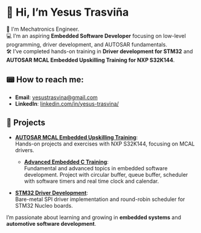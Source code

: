 # 👋 Hi, I’m Yesus Trasviña

🤖 I'm Mechatronics Engineer.  
💻 I’m an aspiring **Embedded Software Developer** focusing on low-level programming, driver development, and AUTOSAR fundamentals.  
🛠️ I’ve completed hands-on training in **Driver development for STM32** and **AUTOSAR MCAL Embedded Upskilling Training for NXP S32K144**.  

## 📟 How to reach me:  
- **Email**: [yesustrasvina@gmail.com](mailto:yesustrasvina@gmail.com)  
- **LinkedIn**: [linkedin.com/in/yesus-trasvina/](https://linkedin.com/in/yesus-trasvina/)  


## 💾 Projects  

- **[AUTOSAR MCAL Embedded Upskilling Training](https://github.com/yesustrasvina/AUTOSAR_MCAL_Embedded_Upskilling_Training)**:  
  Hands-on projects and exercises with NXP S32K144, focusing on MCAL drivers.

  - **[Advanced Embedded C Training](https://github.com/yesustrasvina/Advanced_Embedded_C_Training)**:  
  Fundamental and advanced topics in embedded software development. Project with circular buffer, queue buffer, scheduler with software timers and real time clock and calendar.

- **[STM32 Driver Development](https://github.com/yesustrasvina/STM32F446xx_Drivers)**:  
  Bare-metal SPI driver implementation and round-robin scheduler for STM32 Nucleo boards.  


I’m passionate about learning and growing in **embedded systems** and **automotive software development**.
